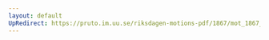 ```yaml
---
layout: default
UpRedirect: https://pruto.im.uu.se/riksdagen-motions-pdf/1867/mot_1867__ak__283/mot_1867__ak__283-004.pdf
---
```

